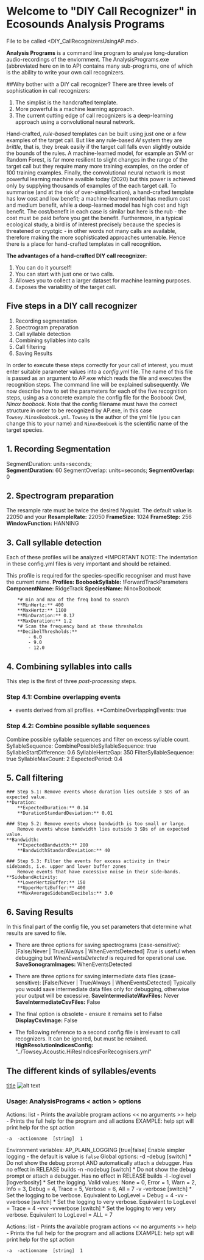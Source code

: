 # Welcome to "DIY Call Recognizer" in Ecosounds Analysis Programs

File to be called <DIY_CallRecognizersUsingAP.md>.
         
**Analysis Programs** is a command line program to analyse long-duration audio-recordings of the enviornment. The AnalysisPrograms.exe (abbreviated here on in to AP) contains many sub-programs, one of which is the ability to write your own call recognizers.

##Why bother with a DIY call recognizer?
There are three levels of sophistication in call recognizers:
1. The simplist is the handcrafted template.
2. More powerful is a machine learning approach.
3. The current cutting edge of call recognizers is a deep-learning approach using a convolutional neural network.

Hand-crafted, *rule-based* templates can be built using just one or a few examples of the target call. But like any rule-based *AI* system they are *brittle*, that is, they break easily if the target call falls even slightly outside the bounds of the rules. A machine-learned model, for example an SVM or Random Forest, is far more resilient to slight changes in the range of the target call but they require many more training examples, on the order of 100 training examples. Finally, the convolutional neural network is most powerful learning machine availble today (2020) but this power is achieved only by supplying thousands of examples of the each target call. To summarise (and at the risk of over-simplification), a hand-crafted template has low cost and low benefit; a machine-learned model has medium cost and medium benefit, while a deep-learned model has high cost and high benefit. The cost/benefit in each case is similar but here is the rub - the cost must be paid before you get the benefit. Furthermore, in a typical ecological study, a bird is of interest precisely because the species is threatened or cryptgic - in other words not many calls are available, therefore making the more sophisticated approaches untenable. Hence there is a place for hand-crafted templates in call recognition. 

**The advantages of a hand-crafted DIY call recognizer:**
1. You can do it yourself!
2. You can start with just one or two calls.
3. Allowes you to collect a larger dataset for machine learning purposes.
4. Exposes the variability of the target call. 

## Five steps in a DIY call recognizer
1. Recording segmentation
2. Spectrogram preparation
3. Call syllable detection
4. Combining syllables into calls
5. Call filtering
6. Saving Results

In order to execute these steps correctly for your call of interest, you must enter suitable parameter values into a *config.yml* file. The name of this file is passed as an argument to AP.exe which reads the file and executes the recognition steps. The command line will be explained subsequently. We now describe how to set the parameters for each of the five recognition steps, using as a concrete example the config file for the Boobook Owl, *Ninox boobook*.
Note that the config filename must have the correct structure in order to be recognized by AP.exe, in this case `Towsey.NinoxBoobook.yml`. `Towsey` is the author of the yml file (you can change this to your name) and `NinoxBoobook` is the scientific name of the target species. 

## 1. Recording Segmentation

 SegmentDuration: units=seconds;    
**SegmentDuration:** 60
 SegmentOverlap: units=seconds;
**SegmentOverlap:** 0

## 2. Spectrogram preparation
  The resample rate must be twice the desired Nyquist. The default value is 22050 and your 
**ResampleRate:** 22050
**FrameSize:** 1024
**FrameStep:** 256
**WindowFunction:** HANNING


## 3. Call syllable detection
 Each of these profiles will be analyzed
*IMPORTANT NOTE: The indentation in these config.yml files is very important and should be retained. 

 This profile is required for the species-specific recogniser and must have the current name.
**Profiles:**
    **BoobookSyllable:** !ForwardTrackParameters
        **ComponentName:** RidgeTrack 
        **SpeciesName:** NinoxBoobook
        
        *# min and max of the freq band to search
        **MinHertz:** 400          
        **MaxHertz:** 1100
        **MinDuration:** 0.17
        **MaxDuration:** 1.2
        *# Scan the frequency band at these thresholds
        **DecibelThresholds:**
            - 6.0
            - 9.0
            - 12.0

## 4. Combining syllables into calls
This step is the first of three *post-processing* steps.
### Step 4.1: Combine overlapping events
 - events derived from all profiles.
**CombineOverlappingEvents: true

### Step 4.2: Combine possible syllable sequences
Combine possible syllable sequences and filter on excess syllable count.
    SyllableSequence:
        CombinePossibleSyllableSequence: true
        SyllableStartDifference: 0.6
        SyllableHertzGap: 350
        FilterSyllableSequence: true
        SyllableMaxCount: 2
        ExpectedPeriod: 0.4		

## 5. Call filtering
    ### Step 5.1: Remove events whose duration lies outside 3 SDs of an expected value.
    **Duration:
        **ExpectedDuration:** 0.14
        **DurationStandardDeviation:** 0.01        

    ### Step 5.2: Remove events whose bandwidth is too small or large.
        Remove events whose bandwidth lies outside 3 SDs of an expected value.
    **Bandwidth:
        **ExpectedBandwidth:** 280
        **BandwidthStandardDeviation:** 40

    ### Step 5.3: Filter the events for excess activity in their sidebands, i.e. upper and lower buffer zones
	    Remove events that have excessive noise in their side-bands.
    **SidebandActivity:
        **LowerHertzBuffer:** 150
        **UpperHertzBuffer:** 400
        **MaxAverageSidebandDecibels:** 3.0

## 6. Saving Results
In this final part of the config file, you set parameters that determine what results are saved to file.

- There are three options for saving spectrograms (case-sensitive): [False/Never | True/Always | WhenEventsDetected]
*True* is useful when debugging but *WhenEventsDetected* is required for operational use.
**SaveSonogramImages:** WhenEventsDetected

- There are three options for saving intermediate data files (case-sensitive): [False/Never | True/Always | WhenEventsDetected]
  Typically you would save intermediate data files only for debugging, otherwise your output will be excessive.
**SaveIntermediateWavFiles:** Never
**SaveIntermediateCsvFiles:** False

- The final option is obsolete - ensure it remains set to False
**DisplayCsvImage:** False

- The following reference to a second config file is irrelevant to call recognizers. It can be ignored, but must be retained.
**HighResolutionIndicesConfig:** "../Towsey.Acoustic.HiResIndicesForRecognisers.yml"


## The different kinds of syllables/events




[title](https://www.example.com)
![alt text](image.jpg)

### Usage: AnalysisPrograms < action > options

Actions:
  list - Prints the available program actions
    << no arguments >>
  help - Prints the full help for the program and all actions
    EXAMPLE: help spt
           will print help for the spt action

    -a  -actionname  [string]  1




Environment variables:
    AP_PLAIN_LOGGING  [true|false]       Enable simpler logging - the default is value is `false`
Global options:
    -d    -debug      [switch]        *  Do not show the debug prompt AND automatically attach a debugger. Has no effect in RELEASE builds
    -n    -nodebug    [switch]        *  Do not show the debug prompt or attach a debugger. Has no effect in RELEASE builds
    -l    -loglevel   [logverbosity]  *  Set the logging. Valid values: None = 0, Error = 1, Warn = 2, Info = 3, Debug = 4, Trace = 5, Verbose = 6, All = 7
    -v    -verbose    [switch]        *  Set the logging to be verbose. Equivalent to LogLevel = Debug = 4
    -vv   -vverbose   [switch]        *  Set the logging to very verbose. Equivalent to LogLevel = Trace = 4
    -vvv  -vvverbose  [switch]        *  Set the logging to very very verbose. Equivalent to LogLevel = ALL = 7

Actions:
  list - Prints the available program actions
    << no arguments >>
  help - Prints the full help for the program and all actions
    EXAMPLE: help spt
           will print help for the spt action

    -a  -actionname  [string]  1

